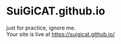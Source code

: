 # SuiGiCAT.github.io<br/>
just for practice, ignore me.<br/>
Your site is live at https://suigicat.github.io/
